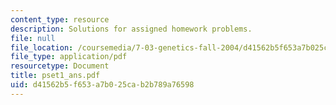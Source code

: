 ```yaml
---
content_type: resource
description: Solutions for assigned homework problems.
file: null
file_location: /coursemedia/7-03-genetics-fall-2004/d41562b5f653a7b025cab2b789a76598_pset1_ans.pdf
file_type: application/pdf
resourcetype: Document
title: pset1_ans.pdf
uid: d41562b5-f653-a7b0-25ca-b2b789a76598
---
```

